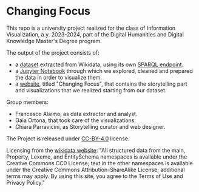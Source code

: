 # Changing Focus

This repo is a university project realized for the class of Information Visualization, a.y. 2023-2024, part of the Digital Humanities and Digital Knowledge Master's Degree program. 

The output of the project consists of:
- a [dataset](https://raw.githubusercontent.com/falaimo99/infoviz/main/data/dataset_wikidata.csv) extracted from Wikidata, using its own [SPARQL endpoint](https://query.wikidata.org/).
- a [Jupyter Notebook](https://github.com/falaimo99/infoviz/blob/main/data/data_cleaning.ipynb) through which we explored, cleaned and prepared the data in order to visualize them.
- a [website](https://falaimo99.github.io/infoviz/website/index.html), titled "Changing Focus", that contains the storytelling part and visualizations that we realized starting from our dataset.

Group members:
- Francesco Alaimo, as data extractor and analyst.
- Gaia Ortona, that took care of the visualizations.
- Chiara Parravicini, as Storytelling curator and web designer.

The Project is released under [CC-BY-4.0](https://creativecommons.org/licenses/by/4.0/deed.en) license.

Licensing from the [wikidata website](https://www.wikidata.org): "All structured data from the main, Property, Lexeme, and EntitySchema namespaces is available under the Creative Commons CC0 License; text in the other namespaces is available under the Creative Commons Attribution-ShareAlike License; additional terms may apply. By using this site, you agree to the Terms of Use and Privacy Policy."
